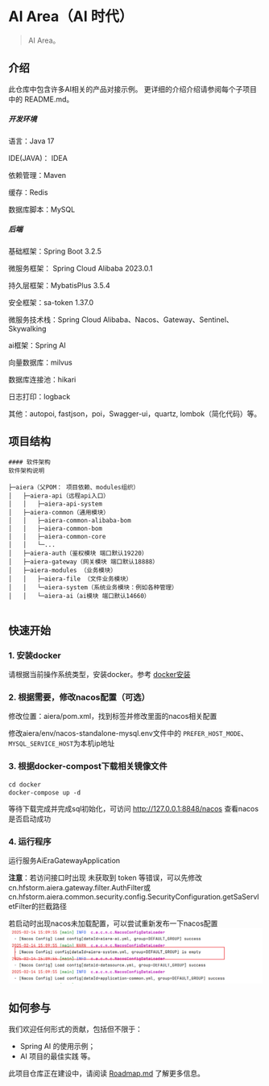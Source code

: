 # AI Area（AI 时代）

> AI Area。

## 介绍

此仓库中包含许多AI相关的产品对接示例。
更详细的介绍介绍请参阅每个子项目中的 README.md。

##### 开发环境

语言：Java 17

IDE(JAVA)： IDEA

依赖管理：Maven

缓存：Redis

数据库脚本：MySQL

##### 后端

基础框架：Spring Boot 3.2.5

微服务框架： Spring Cloud Alibaba 2023.0.1

持久层框架：MybatisPlus 3.5.4

安全框架：sa-token 1.37.0

微服务技术栈：Spring Cloud Alibaba、Nacos、Gateway、Sentinel、Skywalking

ai框架：Spring AI

向量数据库：milvus

数据库连接池：hikari

日志打印：logback

其他：autopoi, fastjson，poi，Swagger-ui，quartz, lombok（简化代码）等。

## 项目结构

```text
#### 软件架构
软件架构说明

├─aiera（父POM： 项目依赖、modules组织）  
│   ├─aiera-api（远程api入口）  
│   │   ├─aiera-api-system  
│   ├─aiera-common（通用模块）  
│   │   ├─aiera-common-alibaba-bom   
│   │   ├─aiera-common-bom   
│   │   ├─aiera-common-core  
│   │   └─...  
│   ├─aiera-auth（鉴权模块 端口默认19220）           
│   ├─aiera-gateway（网关模块 端口默认18888）    
│   ├─aiera-modules （业务模块）
│   │   ├─aiera-file （文件业务模块）
│   │   └─aiera-system（系统业务模块：例如各种管理）
│   │   └─aiera-ai（ai模块 端口默认14660）


```

## 快速开始

### 1. 安装docker

请根据当前操作系统类型，安装docker。参考 [docker安装](https://docs.docker.com/get-started/get-docker/)

### 2. 根据需要，修改nacos配置（可选）

修改位置：aiera/pom.xml，找到<profiles>标签并修改里面的nacos相关配置

修改aiera/env/nacos-standalone-mysql.env文件中的 `PREFER_HOST_MODE`、 `MYSQL_SERVICE_HOST`为本机ip地址

### 3. 根据docker-compost下载相关镜像文件

```shell
cd docker
docker-compose up -d
```
等待下载完成并完成sql初始化，可访问 http://127.0.0.1:8848/nacos 查看nacos是否启动成功

### 4. 运行程序

运行服务AiEraGatewayApplication

**注意**：若访问接口时出现 未获取到 token 等错误，可以先修改cn.hfstorm.aiera.gateway.filter.AuthFilter或cn.hfstorm.aiera.common.security.config.SecurityConfiguration.getSaServletFilter的拦截路径

若启动时出现nacos未加载配置，可以尝试重新发布一下nacos配置
![img.png](images/img.png)

## 如何参与

我们欢迎任何形式的贡献，包括但不限于：

- Spring AI 的使用示例；
- AI 项目的最佳实践 等。

此项目仓库正在建设中，请阅读 [Roadmap.md](./Roadmap-zh.md) 了解更多信息。
